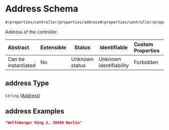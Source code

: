# Address Schema

```txt
#/properties/controller/properties/address#/properties/controller/properties/address
```

Address of the controller.


| Abstract            | Extensible | Status         | Identifiable            | Custom Properties | Additional Properties | Access Restrictions | Defined In                                                           |
| :------------------ | ---------- | -------------- | ----------------------- | :---------------- | --------------------- | ------------------- | -------------------------------------------------------------------- |
| Can be instantiated | No         | Unknown status | Unknown identifiability | Forbidden         | Allowed               | none                | [tilt-schema.json\*](../out/tilt-schema.json "open original schema") |

## address Type

`string` ([Address](tilt-schema-properties-controller-properties-address.md))

## address Examples

```json
"Wolfsburger Ring 2, 38440 Berlin"
```
